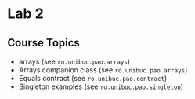 # Lab 2

## Course Topics

* arrays (see `ro.unibuc.pao.arrays`)
* Arrays companion class (see `ro.unibuc.pao.arrays`)
* Equals contract (see `ro.unibuc.pao.contract`)
* Singleton examples (see `ro.unibuc.pao.singleton`)
